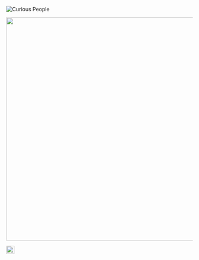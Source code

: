 ![Curious People](https://visitor-badge.glitch.me/badge?page_id=Jonatas4ndrade.Jonatas4ndrade-badge&left_color=red&right_color=green&left_text=Curious%20people%20so%20far: ) 

<p align="center">
  <img src="./intro.svg width="800" height="600" style="margin: 0 auto"/>
</p> 

<a href="https://www.linkedin.com/in/jonatas-andrade/">
  <img align="left" alt="Jonatas' LinkedIn" width="22px" src="https://raw.githubusercontent.com/peterthehan/peterthehan/master/assets/linkedin.svg" />
</a>
